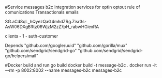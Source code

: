 #Service messages b2c
Integration services for optin optout
rule of comunications
Transactionals emails

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 

clients - 
1 - auth-customer

Depends
"github.com/google/uuid"
"github.com/gorilla/mux"
"github.com/sendgrid/sendgrid-go"
"github.com/sendgrid/sendgrid-go/helpers/mail"

#Docker build and run
go build
docker build -t message-b2c .
docker run -it --rm -p 8002:8002 --name messages-b2c messages-b2c
